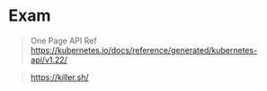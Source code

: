 # Exam
> One Page API Ref https://kubernetes.io/docs/reference/generated/kubernetes-api/v1.22/


> https://killer.sh/
